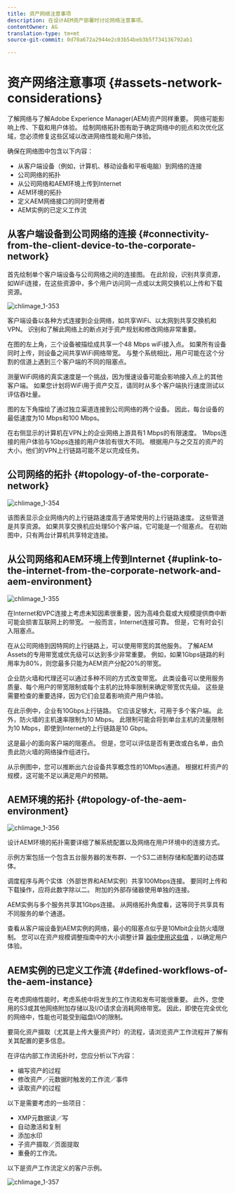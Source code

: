 ```yaml
---
title: 资产网络注意事项
description: 在设计AEM资产部署时讨论网络注意事项。
contentOwner: AG
translation-type: tm+mt
source-git-commit: 0d70a672a2944e2c03b54beb3b5f734136792ab1

---
```



# 资产网络注意事项 {#assets-network-considerations}

了解网络与了解Adobe Experience Manager(AEM)资产同样重要。 网络可能影响上传、下载和用户体验。 绘制网络拓扑图有助于确定网络中的扼点和次优化区域，您必须修复这些区域以改进网络性能和用户体验。

确保在网络图中包含以下内容：

* 从客户端设备（例如，计算机、移动设备和平板电脑）到网络的连接
* 公司网络的拓扑
* 从公司网络和AEM环境上传到Internet
* AEM环境的拓扑
* 定义AEM网络接口的同时使用者
* AEM实例的已定义工作流

## 从客户端设备到公司网络的连接 {#connectivity-from-the-client-device-to-the-corporate-network}

首先绘制单个客户端设备与公司网络之间的连接图。 在此阶段，识别共享资源，如WiFi连接，在这些资源中，多个用户访问同一点或以太网交换机以上传和下载资源。

![chlimage_1-353](assets/chlimage_1-353.png)

客户端设备以各种方式连接到企业网络，如共享WiFi、以太网到共享交换机和VPN。 识别和了解此网络上的断点对于资产规划和修改网络非常重要。

在图的左上角，三个设备被描绘成共享一个48 Mbps wiFi接入点。 如果所有设备同时上传，则设备之间共享WiFi网络带宽。 与整个系统相比，用户可能在这个分割的信道上遇到三个客户端的不同的阻塞点。

测量WiFi网络的真实速度是一个挑战，因为慢速设备可能会影响接入点上的其他客户端。 如果您计划将WiFi用于资产交互，请同时从多个客户端执行速度测试以评估吞吐量。

图的左下角描绘了通过独立渠道连接到公司网络的两个设备。 因此，每台设备的最低速度为10 Mbps和100 Mbps。

在右侧显示的计算机在VPN上的企业网络上游具有1 Mbps的有限速度。 1Mbps连接的用户体验与1Gbps连接的用户体验有很大不同。 根据用户与之交互的资产的大小，他们的VPN上行链路可能不足以完成任务。

## 公司网络的拓扑 {#topology-of-the-corporate-network}

![chlimage_1-354](assets/chlimage_1-354.png)

该图表显示企业网络内的上行链路速度高于通常使用的上行链路速度。 这些管道是共享资源。 如果共享交换机应处理50个客户端，它可能是一个阻塞点。 在初始图中，只有两台计算机共享特定连接。

## 从公司网络和AEM环境上传到Internet {#uplink-to-the-internet-from-the-corporate-network-and-aem-environment}

![chlimage_1-355](assets/chlimage_1-355.png)

在Internet和VPC连接上考虑未知因素很重要，因为高峰负载或大规模提供商中断可能会损害互联网上的带宽。 一般而言，Internet连接可靠。 但是，它有时会引入阻塞点。

在从公司网络到因特网的上行链路上，可以使用带宽的其他服务。 了解AEM Assets的专用带宽或优先级可以达到多少非常重要。 例如，如果1Gbps链路的利用率为80%，则您最多只能为AEM资产分配20%的带宽。

企业防火墙和代理还可以通过多种不同的方式改变带宽。 此类设备可以使用服务质量、每个用户的带宽限制或每个主机的比特率限制来确定带宽优先级。 这些是需要检查的重要选择，因为它们会显着影响资产用户体验。

在此示例中，企业有10Gbps上行链路。 它应该足够大，可用于多个客户端。 此外，防火墙的主机速率限制为10 Mbps。 此限制可能会将到单台主机的流量限制为10 Mbps，即使到Internet的上行链路是10 Gbps。

这是最小的面向客户端的阻塞点。 但是，您可以评估是否有更改或白名单，由负责此防火墙的网络操作组进行。

从示例图中，您可以推断出六台设备共享概念性的10Mbps通道。 根据杠杆资产的规模，这可能不足以满足用户的预期。

## AEM环境的拓扑 {#topology-of-the-aem-environment}

![chlimage_1-356](assets/chlimage_1-356.png)

设计AEM环境的拓扑需要详细了解系统配置以及网络在用户环境中的连接方式。

示例方案包括一个包含五台服务器的发布群、一个S3二进制存储和配置的动态媒体。

调度程序与两个实体（外部世界和AEM实例）共享100Mbps连接。 要同时上传和下载操作，应将此数字除以二。 附加的外部存储器使用单独的连接。

AEM实例与多个服务共享其1Gbps连接。 从网络拓扑角度看，这等同于共享具有不同服务的单个通道。

查看从客户端设备到AEM实例的网络，最小的阻塞点似乎是10Mbit企业防火墙限制。 您可以在资产规模调整指南中的大小调整计算 [器中使用这些值](assets-sizing-guide.md) ，以确定用户体验。

## AEM实例的已定义工作流 {#defined-workflows-of-the-aem-instance}

在考虑网络性能时，考虑系统中将发生的工作流和发布可能很重要。 此外，您使用的S3或其他网络附加存储以及I/O请求会消耗网络带宽。 因此，即使在完全优化的网络中，性能也可能受到磁盘I/O的限制。

要简化资产摄取（尤其是上传大量资产时）的流程，请浏览资产工作流程并了解有关其配置的更多信息。

在评估内部工作流拓扑时，您应分析以下内容：

* 编写资产的过程
* 修改资产／元数据时触发的工作流／事件
* 读取资产的过程

以下是需要考虑的一些项目：

* XMP元数据读／写
* 自动激活和复制
* 添加水印
* 子资产摄取／页面提取
* 重叠的工作流。

以下是资产工作流定义的客户示例。

![chlimage_1-357](assets/chlimage_1-357.png)

